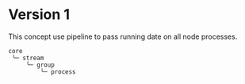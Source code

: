 # Version 1

This concept use pipeline to pass running date on all node processes.

```text
core
 ╰─ stream
     ╰─ group
         ╰─ process
```

